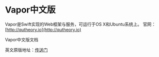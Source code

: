 # Vapor中文版

Vapor是Swift实现的Web框架与服务，可运行于OS X和Ubuntu系统上。
官网：[http://qutheory.io](http://qutheory.io)





Vapor中文版文档

英文原版地址：[传送门](https://vapor.readme.io/)